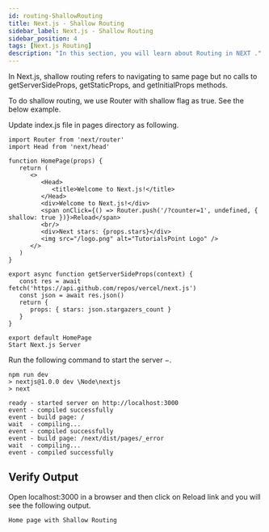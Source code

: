 ```yaml
---
id: routing-ShallowRouting
title: Next.js - Shallow Routing
sidebar_label: Next.js - Shallow Routing
sidebar_position: 4
tags: [Next.js Routing]
description: "In this section, you will learn about Routing in NEXT ."
---
```




In Next.js, shallow routing refers to navigating to same page but no calls to getServerSideProps, getStaticProps, and getInitialProps methods.

To do shallow routing, we use Router with shallow flag as true. See the below example.

Update index.js file in pages directory as following.

```
import Router from 'next/router'
import Head from 'next/head'

function HomePage(props) {
   return (
      <>
         <Head>
            <title>Welcome to Next.js!</title>
         </Head>
         <div>Welcome to Next.js!</div>
         <span onClick={() => Router.push('/?counter=1', undefined, { shallow: true })}>Reload</span>
         <br/>
         <div>Next stars: {props.stars}</div>
         <img src="/logo.png" alt="TutorialsPoint Logo" />
      </>	    
   )
}

export async function getServerSideProps(context) {
   const res = await fetch('https://api.github.com/repos/vercel/next.js')
   const json = await res.json()
   return {
      props: { stars: json.stargazers_count }
   }
}

export default HomePage
Start Next.js Server
```

Run the following command to start the server −.

```
npm run dev
> nextjs@1.0.0 dev \Node\nextjs
> next

ready - started server on http://localhost:3000
event - compiled successfully
event - build page: /
wait  - compiling...
event - compiled successfully
event - build page: /next/dist/pages/_error
wait  - compiling...
event - compiled successfully

```

## Verify Output

Open localhost:3000 in a browser and then click on Reload link and you will see the following output.

``` Home page with Shallow Routing ```